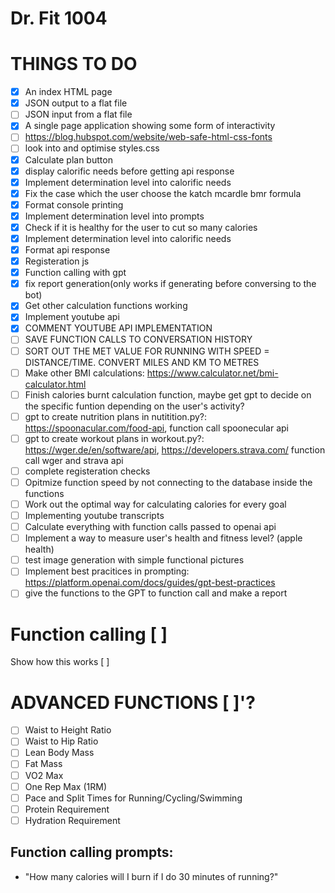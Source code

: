 # Dr. Fit 1004

# THINGS TO DO

- [X] An index HTML page
- [X] JSON output to a flat file
- [ ] JSON input from a flat file
- [X] A single page application showing some form of interactivity
- [ ] https://blog.hubspot.com/website/web-safe-html-css-fonts
- [ ] look into and optimise styles.css
- [X] Calculate plan button
- [X] display calorific needs before getting api response
- [X] Implement determination level into calorific needs
- [X] Fix the case which the user choose the katch mcardle bmr formula
- [X] Format console printing
- [X] Implement determination level into prompts
- [X] Check if it is healthy for the user to cut so many calories
- [X] Implement determination level into calorific needs
- [X] Format api response
- [X] Registeration js
- [X] Function calling with gpt
- [X] fix report generation(only works if generating before conversing to the bot)
- [X] Get other calculation functions working
- [X] Implement youtube api
- [X] COMMENT YOUTUBE API IMPLEMENTATION
- [ ] SAVE FUNCTION CALLS TO CONVERSATION HISTORY
- [ ] SORT OUT THE MET VALUE FOR RUNNING WITH SPEED = DISTANCE/TIME. CONVERT MILES AND KM TO METRES
- [ ] Make other BMI calculations: https://www.calculator.net/bmi-calculator.html
- [ ] Finish calories burnt calculation function, maybe get gpt to decide on the specific funtion depending on the user's activity?
- [ ] gpt to create nutrition plans in nutitition.py?: https://spoonacular.com/food-api, function call spoonecular api
- [ ] gpt to create workout plans in workout.py?: https://wger.de/en/software/api, https://developers.strava.com/ function call wger and strava api
- [ ] complete registeration checks
- [ ] Opitmize function speed by not connecting to the database inside the functions
- [ ] Work out the optimal way for calculating calories for every goal
- [ ] Implementing youtube transcripts
- [ ] Calculate everything with function calls passed to openai api
- [ ] Implement a way to measure user's health and fitness level? (apple health)
- [ ] test image generation with simple functional pictures
- [ ] Implement best pracitices in prompting: https://platform.openai.com/docs/guides/gpt-best-practices
- [ ] give the functions to the GPT to function call and make a report

# Function calling [ ]

Show how this works [ ]

# ADVANCED FUNCTIONS  [ ]'?

- [ ] Waist to Height Ratio
- [ ] Waist to Hip Ratio
- [ ] Lean Body Mass
- [ ] Fat Mass
- [ ] VO2 Max
- [ ] One Rep Max (1RM)
- [ ] Pace and Split Times for Running/Cycling/Swimming
- [ ] Protein Requirement
- [ ] Hydration Requirement

## Function calling prompts:

- "How many calories will I burn if I do 30 minutes of running?"

